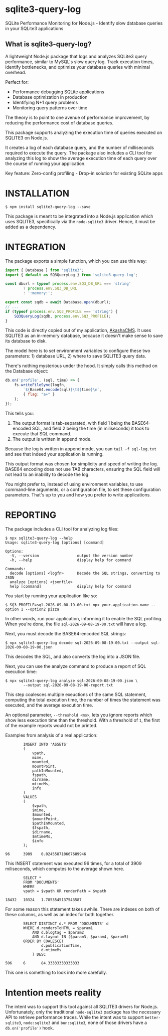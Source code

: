 # sqlite3-query-log

SQLite Performance Monitoring for Node.js - Identify slow database queries in your SQLite3 applications

## What is sqlite3-query-log?

A lightweight Node.js package that logs and analyzes SQLite3 query performance, similar
to MySQL's slow query log. Track execution times, identify bottlenecks, and optimize your
database queries with minimal overhead.

Perfect for:

* Performance debugging SQLite applications
* Database optimization in production
* Identifying N+1 query problems
* Monitoring query patterns over time

The theory is to point to one avenue of performance improvement, by reducing the performance cost of database queries.

This package supports analyzing the execution time of queries executed on SQLITE3 on Node.js.

It creates a log of each database query, and the number of milliseconds required to execute the query.  The package also includes a CLI tool for analyzing this log to show the average execution time of each query over the course of running your application.

Key feature: Zero-config profiling - Drop-in solution for existing SQLite apps

# INSTALLATION

```shell
$ npm install sqlite3-query-log --save
```

This package is meant to be integrated into a Node.js application which uses SQLITE3, specifically via the `node-sqlite3` driver.  Hence, it must be added as a dependency.

# INTEGRATION

The package exports a simple function, which you can use this way:

```js
import { Database } from 'sqlite3';
import { default as SQ3QueryLog } from 'sqlite3-query-log';

const dburl = typeof process.env.SQ3_DB_URL === 'string'
        ? process.env.SQ3_DB_URL
        : ':memory:';

export const sqdb = await Database.open(dburl);
// ...
if (typeof process.env.SQ3_PROFILE === 'string') {
    SQ3QueryLog(sqdb, process.env.SQ3_PROFILE);
}
```

This code is directly copied out of my application, [AkashaCMS](https://akashacms.com).  It uses SQLITE3 as an in-memory database, because it doesn't make sense to save its database to disk.

The model here is to set environment variables to configure these two parameters: 1) database URL, 2) where to save SQLITE3 query data.

There's nothing mysterious under the hood.  It simply calls this method on the Database object:

```js
db.on('profile', (sql, time) => {
    fs.writeFileSync(logfn,
        `${Base64.encode(sql)}\t${time}\n`,
        { flag: "a+" }
    );
});
```

This tells you:

1. The output format is tab-separated, with field 1 being the BASE64-encoded SQL, and field 2 being the time (in miliseconds) it took to execute that SQL command.
2. The output is written in append mode.

Because the log is written in append mode, you can `tail -f sql-log.txt` and see that indeed your application is running.

This output format was chosen for simplicity and speed of writing the log.  BASE64 encoding does not use TAB characters, ensuring the SQL field will not lead to an inability to decode the log.

You might prefer to, instead of using environment variables, to use command-line arguments, or a configuration file, to set these configuration parameters.  That's up to you and how you prefer to write applications.

# REPORTING

The package includes a CLI tool for analyzing log files:

```shell
$ npx sqlite3-query-log --help
Usage: sqlite3-query-log [options] [command]

Options:
  -V, --version                 output the version number
  -h, --help                    display help for command

Commands:
  decode [options] <logfn>      Decode the SQL strings, converting to JSON
  analyze [options] <jsonfile>
  help [command]                display help for command
```

You start by running your application like so:

```shell
$ SQ3_PROFILE=sql-2026-09-08-19-00.txt npx your-application-name --option 1 --option2 pizza
```

In other words, run your application, informing it to enable the SQL profiling.  When you're done, the file `sql-2026-09-08-19-00.txt` will have a log.

Next, you must decode the BASE64-encoded SQL strings:

```shell
$ npx sqlite3-query-log decode sql-2026-09-08-19-00.txt --output sql-2026-09-08-19-00.json
```

This decodes the SQL, and also converts the log into a JSON file.

Next, you can use the analyze command to produce a report of SQL execution time:

```shell
$ npx sqlite3-query-log analyze sql-2026-09-08-19-00.json \
        --output sql-2026-09-08-19-00-report.txt
```

This step coalesces multiple exeuctions of the same SQL statement, computing the total execution time, the number of times the statement was executed, and the average execution time.

An optional parameter, `--threshold <ms>`, lets you ignore reports which show less execution time than the threshold.  With a threshold of `1`, the first of the example reports would not be printed.

Examples from analysis of a real application:

```
        INSERT INTO 'ASSETS'
        (
            vpath,
            mime,
            mounted,
            mountPoint,
            pathInMounted,
            fspath,
            dirname,
            mtimeMs,
            info
        )
        VALUES
        (
            $vpath,
            $mime,
            $mounted,
            $mountPoint,
            $pathInMounted,
            $fspath,
            $dirname,
            $mtimeMs,
            $info
        );
        
96      3909    0.024558710667689946
```

This INSERT statement was executed 96 times, for a total of 3909 miliseconds, which computes to the average shown here.

```
        SELECT *
        FROM 'DOCUMENTS'
        WHERE 
        vpath = $vpath OR renderPath = $vpath
        
18432   10324   1.7853545137543587
```

For some reason this statement takes awhile.  There are indexes on both of these columns, as well as an index for both together.

```
        SELECT DISTINCT d.* FROM 'DOCUMENTS' d
        WHERE d.rendersToHTML = $param1
            AND d.blogtag = $param2
            AND d.layout IN ($param3, $param4, $param5)
        ORDER BY COALESCE(
                d.publicationTime,
                d.mtimeMs
            ) DESC

506     6       84.33333333333333
```

This one is something to look into more carefully.

# Intention meets reality

The intent was to support this tool against all SQLITE3 drivers for Node.js.  Unfortunately, only the traditional `node-sqlite3` package has the necessary API to retrieve performance traces.  While the intent was to support `better-sqlite3`, `node:sqlite3` and `bun:sqlite3`, none of those drivers have a `db.on('profile')` hook.
